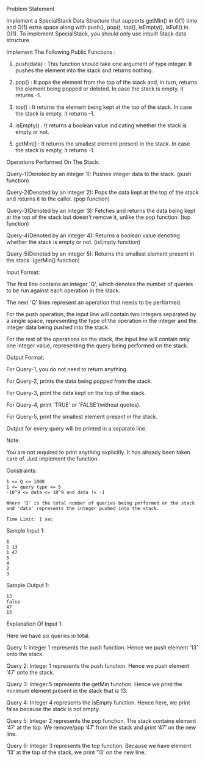 Problem Statement

Implement a SpecialStack Data Structure that supports getMin() in O(1) time and O(1) extra space along with push(), pop(), top(), isEmpty(), isFull() in O(1). To implement SpecialStack, you should only use inbuilt Stack data structure.

Implement The Following Public Functions :

1. push(data) :
This function should take one argument of type integer. It pushes the element into the stack and returns nothing.

2. pop() :
It pops the element from the top of the stack and, in turn, returns the element being popped or deleted. In case the stack is empty, it returns -1.

3. top() :
It returns the element being kept at the top of the stack. In case the stack is empty, it returns -1.

4. isEmpty() :
It returns a boolean value indicating whether the stack is empty or not.

5. getMin() :
It returns the smallest element present in the stack. In case the stack is empty, it returns -1.

Operations Performed On The Stack:

Query-1(Denoted by an integer 1): Pushes integer data to the stack. (push function)

Query-2(Denoted by an integer 2): Pops the data kept at the top of the stack and returns it to the caller. (pop function)

Query-3(Denoted by an integer 3): Fetches and returns the data being kept at the top of the stack but doesn't remove it, unlike the pop function. (top function)

Query-4(Denoted by an integer 4): Returns a boolean value denoting whether the stack is empty or not. (isEmpty function)

Query-5(Denoted by an integer 5): Returns the smallest element present in the stack. (getMin() function)

Input Format:

The first line contains an integer 'Q’, which denotes the number of queries to be run against each operation in the stack. 

The next 'Q' lines represent an operation that needs to be performed.

For the push operation, the input line will contain two integers separated by a single space, representing the type of the operation in the integer and the integer data being pushed into the stack.

For the rest of the operations on the stack, the input line will contain only one integer value, representing the query being performed on the stack.

Output Format:

For Query-1, you do not need to return anything.

For Query-2, prints the data being popped from the stack.

For Query-3, print the data kept on the top of the stack.

For Query-4, print 'TRUE' or 'FALSE'(without quotes).

For Query-5, print the smallest element present in the stack.

Output for every query will be printed in a separate line.

Note:

You are not required to print anything explicitly. It has already been taken care of. Just implement the function.

Constraints:

    1 <= Q <= 1000
    1 <= query type <= 5
    -10^9 <= data <= 10^9 and data != -1

    Where 'Q' is the total number of queries being performed on the stack and 'data' represents the integer pushed into the stack.

    Time Limit: 1 sec

Sample Input 1:

    6
    1 13
    1 47
    5
    4
    2
    3

Sample Output 1:

    13
    false
    47
    13
    
Explanation Of Input 1:

Here we have six queries in total.

Query 1: Integer 1 represents the push function. Hence we push element ‘13’ onto the stack.

Query 2: Integer 1 represents the push function. Hence we push element ‘47’ onto the stack.

Query 3: Integer 5 represents the getMin function. Hence we print the minimum element present in the stack that is 13.

Query 4: Integer 4 represents the isEmpty function. Hence here, we print false because the stack is not empty.

Query 5: Integer 2 represents the pop function. The stack contains element ‘47’ at the top. We remove/pop ‘47’ from the stack and print ‘47’ on the new line.

Query 6: Integer 3 represents the top function. Because we have element ‘13’ at the top of the stack, we print ‘13’ on the new line.